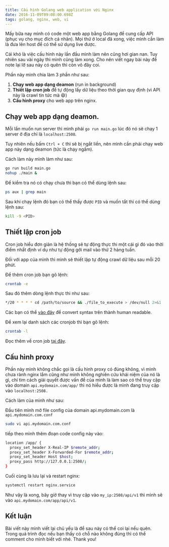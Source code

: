 ```yaml
---
title: Cấu hình Golang web application với Nginx
date: 2016-11-09T09:08:00.698Z
tags: golang, nginx, web, vi
---
```


Mấy bữa nay mình có code một web app bằng Golang để cung cấp API (phục vụ cho mục đích cá nhân). Mọi thứ ở local đã xong, việc mình cần làm là đưa lên host để có thể sử dụng live được.

Cái khó là việc cấu hình này lần đầu mình làm nên cũng hơi gian nan. Tuy nhiên sau vài ngày thì mình cũng làm xong. Cho nên viết ngay bài này để note lại lỡ sau này có quên thì còn vô đây coi.

Phần này mình chia làm 3 phần như sau:

1.  **Chạy web app dạng deamon** (run in background)
2.  **Thiết lập cron job** để tự động lấy dữ liệu theo thời gian quy định (vì API này là crawl tin tức mà :smile:)
3.  **Cấu hình proxy** cho web app trên nginx.

## Chạy web app dạng deamon.

Mỗi lần muốn run server thì mình phải `go run main.go` lúc đó nó sẽ chạy 1 server ở địa chỉ là `localhost:2508`. 

Tuy nhiên nếu bấm `Ctrl + C` thì sẽ bị ngắt liền, nên mình cần phải chạy web app này dạng deamon (tức là chạy ngầm).

Cách làm này mình làm như sau:

```bash
go run build main.go
nohup ./main &
```

Để kiểm tra nó có chạy chưa thì bạn có thể dùng lệnh sau:

```bash
ps aux | grep main
```

Sau khi chạy lệnh đó bạn có thể thấy được `PID` và muốn tắt thì có thể dùng lệnh sau:

```bash
kill -9 <PID>
```

## Thiết lập cron job

Cron job hiểu đơn giản là hệ thống sẽ tự động thực thi một cái gì đó vào thời điểm nhất định ví dụ như tự động gởi mail vào thứ 2 hàng tuần.

Đối với app của mình thì mình sẽ thiết lập tự động crawl dữ liệu sau mỗi 20 phút.

Để thêm cron job bạn gõ lệnh:

```bash
crontab -e
```

Sau đó thêm dòng lệnh thực thi như sau:

```bash
*/20 * * * * cd /path/to/source && ./file_to_execute > /dev/null 2>&1
```

Các bạn có thể [vào đây](https://crontab.guru/) để convert syntax trên thành human readable.

Để xem lại danh sách các cronjob thì bạn gõ lệnh:

```bash
crontab -l
```

Đọc thêm về cron job [tại đây](http://www.cyberciti.biz/faq/how-do-i-add-jobs-to-cron-under-linux-or-unix-oses/).

## Cấu hình proxy

Phần này mình không chắc gọi là cấu hình proxy có đúng không, vì mình chưa rành nginx lắm cũng như mình không nghiên cứu khái niệm của nó là gì, chỉ tìm cách giải quyết được vấn để của mình là làm sao có thể truy cập vào domain `api.mydomain.com/app/` thì nó hiểu được là mình đang truy cập vào `localhost:2508.`

Cách làm của mình như sau:

Đầu tiên mình mở file config của domain api.mydomain.com là `api.mydomain.com.conf`

```bash
sudo vi api.mydomain.com.conf
```

tiếp theo mình thêm đoạn code config này vào:

```bash
location /app/ {
  proxy_set_header X-Real-IP $remote_addr;
  proxy_set_header X-Forwarded-For $remote_addr;
  proxy_set_header Host $host;
  proxy_pass http://127.0.0.1:2508/;
}
```

Cuối cùng là lưu lại và restart nginx:

```bash
systemctl restart nginx.service
```

Như vậy là xong, bây giờ thay vì truy cập vào `my_ip:2508/api/v1` thì mình sẽ vào `api.mydomain.com/app/api/v1`.

## Kết luận

Bài viết này mình viết lại chủ yếu là để sau này có thể coi lại nếu quên. Trong quá trình đọc nếu bạn thấy có chỗ nào không đúng thì có thể comment cho mình biết với nhé. Thank you!

